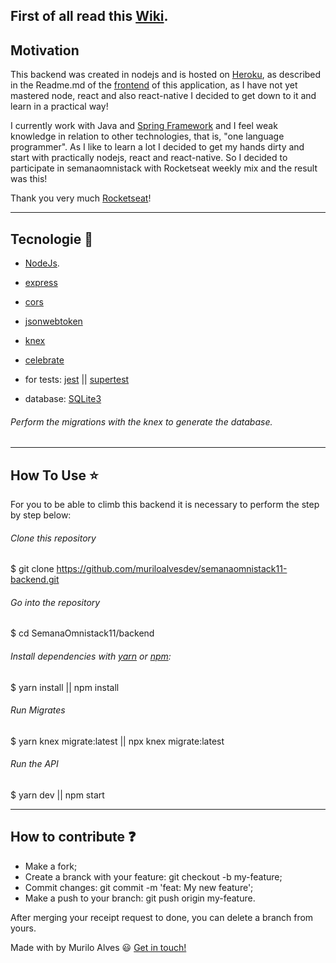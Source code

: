 ## First of all read this [Wiki](https://github.com/muriloalvesdev/semanaomnistack11-backend/wiki).

## Motivation

This backend was created in nodejs and is hosted on [Heroku](https://heroku.com/), as described in the Readme.md of the [frontend](https://github.com/muriloalvesdev/semanaomnistack11-frontend) of this application, as I have not yet mastered node, react and also react-native I decided to get down to it and learn in a practical way!

I currently work with Java and [Spring Framework](https://spring.io/) and I feel weak knowledge in relation to other technologies, that is, "one language programmer". As I like to learn a lot I decided to get my hands dirty and start with practically nodejs, react and react-native. So I decided to participate in semanaomnistack with Rocketseat weekly mix and the result was this!

Thank you very much [Rocketseat](https://github.com/Rocketseat)!
______________________________________________________________________________________________________________________________

## Tecnologie :rocket:
- [NodeJs](https://nodejs.org/en/).
- [express](https://www.npmjs.com/package/express)
- [cors](https://www.npmjs.com/package/cors)
- [jsonwebtoken](https://www.npmjs.com/package/jsonwebtoken)
- [knex](https://www.npmjs.com/package/knex)
- [celebrate](https://www.npmjs.com/package/celebrate)
  
- for tests:
  [jest](https://www.npmjs.com/package/jest) || [supertest](https://www.npmjs.com/package/supertest)


- database:
  [SQLite3](https://www.sqlite.org/index.html)
###### Perform the migrations with the knex to generate the database.
______________________________________________________________________________________________________________________________

## How To Use :star:

For you to be able to climb this backend it is necessary to perform the step by step below:

###### Clone this repository
$ git clone https://github.com/muriloalvesdev/semanaomnistack11-backend.git

###### Go into the repository
$ cd SemanaOmnistack11/backend

###### Install dependencies with [yarn](https://classic.yarnpkg.com/pt-BR/docs/install/#mac-stable) or [npm](https://www.npmjs.com/):

$ yarn install || npm install

###### Run Migrates
$ yarn knex migrate:latest || npx knex migrate:latest

###### Run the API
$ yarn dev || npm start

______________________________________________________________________________________________________________________________

## How to contribute :question:

- Make a fork;
- Create a branck with your feature: git checkout -b my-feature;
- Commit changes: git commit -m 'feat: My new feature';
- Make a push to your branch: git push origin my-feature.

After merging your receipt request to done, you can delete a branch from yours.

Made with by Murilo Alves :smiley: [Get in touch!](https://www.linkedin.com/in/murilo-alves-66039a150/)
